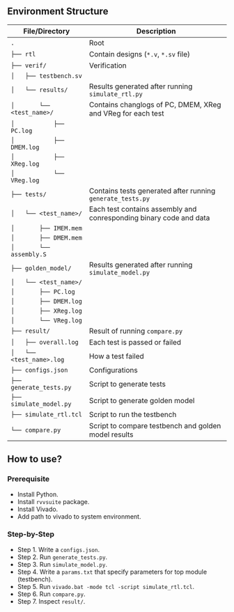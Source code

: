 ## Environment Structure

| File/Directory             | Description                                                        |
| -------------------------- | ------------------------------------------------------------------ |
| `.`                        | Root                                                               |
| `├── rtl`                  | Contain designs (`*.v`, `*.sv` file)                               |
| `├── verif/`               | Verification                                                       |
| `│   ├── testbench.sv`     |                                                                    |
| `│   └── results/`         | Results generated after running `simulate_rtl.py`                  |
| `│       └── <test_name>/` | Contains changlogs of PC, DMEM, XReg and VReg for each test        |
| `│           ├── PC.log`   |                                                                    |
| `│           ├── DMEM.log` |                                                                    |
| `│           ├── XReg.log` |                                                                    |
| `│           └── VReg.log` |                                                                    |
| `├── tests/`               | Contains tests generated after running `generate_tests.py`         |
| `│   └── <test_name>/`     | Each test contains assembly and conresponding binary code and data |
| `│       ├── IMEM.mem`     |                                                                    |
| `│       ├── DMEM.mem`     |                                                                    |
| `│       └── assembly.S`   |                                                                    |
| `├── golden_model/`        | Results generated after running `simulate_model.py`                |
| `│   └── <test_name>/`     |                                                                    |
| `│       ├── PC.log`       |                                                                    |
| `│       ├── DMEM.log`     |                                                                    |
| `│       ├── XReg.log`     |                                                                    |
| `│       └── VReg.log`     |                                                                    |
| `├── result/`              | Result of running `compare.py`                                     |
| `│   ├── overall.log`      | Each test is passed or failed                                      |
| `│   └── <test_name>.log`  | How a test failed                                                  |
| `├── configs.json`         | Configurations                                                     |
| `├── generate_tests.py`    | Script to generate tests                                           |
| `├── simulate_model.py`    | Script to generate golden model                                    |
| `├── simulate_rtl.tcl`     | Script to run the testbench                                        |
| `└── compare.py`           | Script to compare testbench and golden model results               |

## How to use?

### Prerequisite

- Install Python.
- Install `rvvsuite` package.
- Install Vivado.
- Add path to vivado to system environment.

### Step-by-Step

- Step 1. Write a `configs.json`.
- Step 2. Run `generate_tests.py`.
- Step 3. Run `simulate_model.py`.
- Step 4. Write a `params.txt` that specify parameters for top module (testbench).
- Step 5. Run `vivado.bat -mode tcl -script simulate_rtl.tcl`.
- Step 6. Run `compare.py`.
- Step 7. Inspect `result/`.
